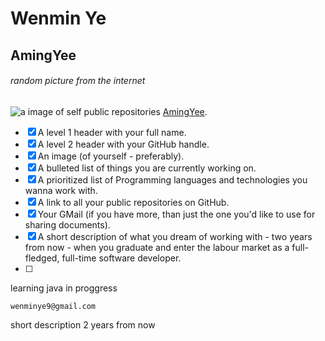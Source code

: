 # Wenmin Ye
## AmingYee
###### random picture from the internet
![a image of self](https://img1.goodfon.ru/wallpaper/nbig/0/c4/devushka-povyazka-krov.jpg)
public repositories [AmingYee](https://github.com/AmingYee?tab=repositories).

- [x] A level 1 header with your full name.
- [x] A level 2 header with your GitHub handle.
- [x] An image (of yourself - preferably).
- [x] A bulleted list of things you are currently working on.
- [x] A prioritized list of Programming languages and technologies you wanna work with.
- [x] A link to all your public repositories on GitHub.
- [x] Your GMail (if you have more, than just the one you'd like to use for sharing documents).
- [x] A short description of what you dream of working with - two years from now - when you graduate and enter the labour market as a full-fledged, full-time software developer.
- [ ] 
learning java in proggress
```
wenminye9@gmail.com
```
short description 2 years from now
